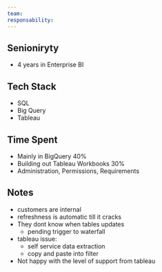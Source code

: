 ```yaml
---
team: 
responsability:
---
```


## Senioniryty

- 4 years in Enterprise BI

## Tech Stack
- SQL
- Big Query
- Tableau

## Time Spent
- Mainly in BigQuery 40%
- Building out Tableau Workbooks 30%
- Administration, Permissions, Requirements

## Notes
- customers are internal
- refreshness is automatic till it cracks
- They dont know when tables updates
	- pending trigger to waterfall
- tableau issue: 
	- self service data extraction
	- copy and paste into filter
- Not happy with the level of support from tableau